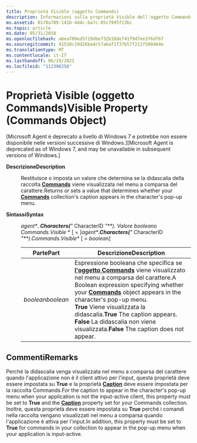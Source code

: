 ```yaml
---
title: Proprietà Visible (oggetto Commands)
description: Informazioni sulla proprietà Visible dell'oggetto Commands, che determina se la didascalia della raccolta Commands viene visualizzata nel menu a comparsa del carattere.
ms.assetid: 0178a789-141b-4d4c-ba7c-05c7995f13bc
ms.topic: article
ms.date: 05/31/2018
ms.openlocfilehash: a6ea780ed5f19dbe732b18de741f9d7ee376df67
ms.sourcegitcommit: 91530c19d26ba4c57a6af1f37b57f211f580464e
ms.translationtype: MT
ms.contentlocale: it-IT
ms.lasthandoff: 06/19/2021
ms.locfileid: "112396256"
---
```

# <a name="visible-property-commands-object"></a><span data-ttu-id="af149-103">Proprietà Visible (oggetto Commands)</span><span class="sxs-lookup"><span data-stu-id="af149-103">Visible Property (Commands Object)</span></span>

<span data-ttu-id="af149-104">\[Microsoft Agent è deprecato a livello di Windows 7 e potrebbe non essere disponibile nelle versioni successive di Windows.\]</span><span class="sxs-lookup"><span data-stu-id="af149-104">\[Microsoft Agent is deprecated as of Windows 7, and may be unavailable in subsequent versions of Windows.\]</span></span>

<dl> <dt>

<span data-ttu-id="af149-105"><span id="Description"></span><span id="description"></span><span id="DESCRIPTION"></span>**Descrizione**</span><span class="sxs-lookup"><span data-stu-id="af149-105"><span id="Description"></span><span id="description"></span><span id="DESCRIPTION"></span>**Description**</span></span>
</dt> <dd>

<span data-ttu-id="af149-106">Restituisce o imposta un valore che determina se la didascalia della raccolta [**Commands**](/windows/desktop/lwef/the-commands-collection-object) viene visualizzata nel menu a comparsa del carattere.</span><span class="sxs-lookup"><span data-stu-id="af149-106">Returns or sets a value that determines whether your [**Commands**](/windows/desktop/lwef/the-commands-collection-object) collection's caption appears in the character's pop-up menu.</span></span>

</dd> <dt>

<span data-ttu-id="af149-107"><span id="Syntax_"></span><span id="syntax_"></span><span id="SYNTAX_"></span>**Sintassi**</span><span class="sxs-lookup"><span data-stu-id="af149-107"><span id="Syntax_"></span><span id="syntax_"></span><span id="SYNTAX_"></span>**Syntax**</span></span> 
</dt> <dd>

<span data-ttu-id="af149-108">*agent\***. Characters(**"* CharacterID *"\*\*). Valore booleano Commands.Visible* \*  \[  =  \]</span><span class="sxs-lookup"><span data-stu-id="af149-108">*agent\***.Characters(**"* CharacterID *"\*\*).Commands.Visible*\* \[ = *boolean*\]</span></span>



| <span data-ttu-id="af149-109">Parte</span><span class="sxs-lookup"><span data-stu-id="af149-109">Part</span></span>      | <span data-ttu-id="af149-110">Descrizione</span><span class="sxs-lookup"><span data-stu-id="af149-110">Description</span></span>                                                                                                                                                                                                                             |
|-----------|-----------------------------------------------------------------------------------------------------------------------------------------------------------------------------------------------------------------------------------------|
| <span data-ttu-id="af149-111">*boolean*</span><span class="sxs-lookup"><span data-stu-id="af149-111">*boolean*</span></span> | <span data-ttu-id="af149-112">Espressione booleana che specifica se [**l'oggetto Commands**](/windows/desktop/lwef/the-commands-collection-object) viene visualizzato nel menu a comparsa del carattere.</span><span class="sxs-lookup"><span data-stu-id="af149-112">A Boolean expression specifying whether your [**Commands**](/windows/desktop/lwef/the-commands-collection-object) object appears in the character's pop-up menu.</span></span> <br/> <span data-ttu-id="af149-113">**True** Viene visualizzata la didascalia.</span><span class="sxs-lookup"><span data-stu-id="af149-113">**True** The caption appears.</span></span><br/> <span data-ttu-id="af149-114">**False** La didascalia non viene visualizzata.</span><span class="sxs-lookup"><span data-stu-id="af149-114">**False** The caption does not appear.</span></span><br/> |



 

</dd> </dl>

## <a name="remarks"></a><span data-ttu-id="af149-115">Commenti</span><span class="sxs-lookup"><span data-stu-id="af149-115">Remarks</span></span>

<span data-ttu-id="af149-116">Perché la didascalia venga visualizzata nel menu a comparsa del carattere quando l'applicazione non è il client attivo per l'input, questa proprietà deve essere impostata su **True** e la proprietà [**Caption**](caption-property.md) deve essere impostata per la raccolta Commands.</span><span class="sxs-lookup"><span data-stu-id="af149-116">For the caption to appear in the character's pop-up menu when your application is not the input-active client, this property must be set to **True** and the [**Caption**](caption-property.md) property set for your Commands collection.</span></span> <span data-ttu-id="af149-117">Inoltre, questa proprietà deve essere impostata su **True** perché i comandi nella raccolta vengano visualizzati nel menu a comparsa quando l'applicazione è attiva per l'input.</span><span class="sxs-lookup"><span data-stu-id="af149-117">In addition, this property must be set to **True** for commands in your collection to appear in the pop-up menu when your application is input-active.</span></span>

 

